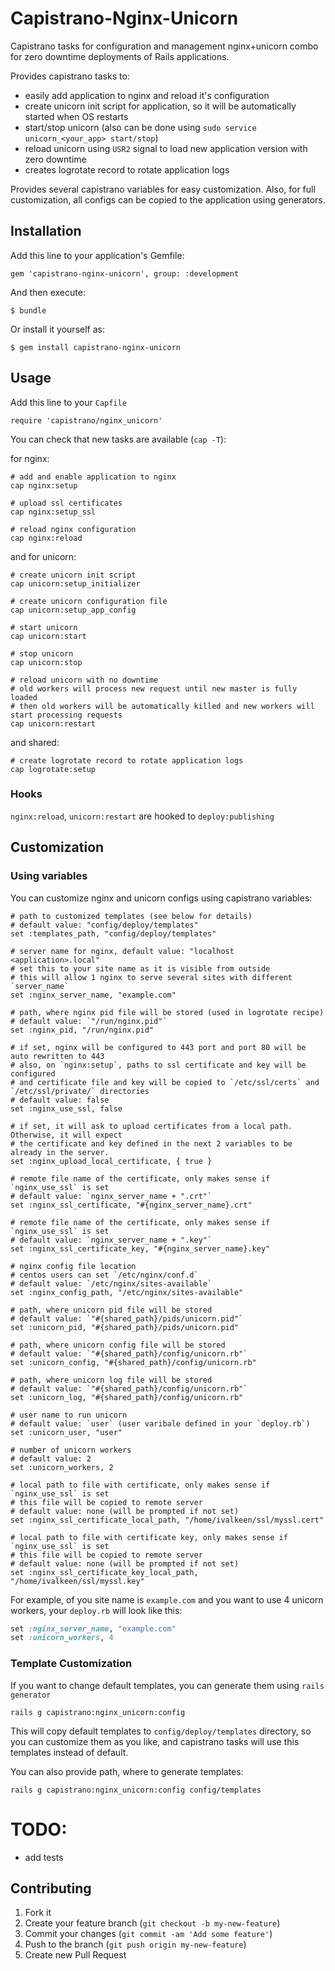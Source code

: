# Capistrano-Nginx-Unicorn

Capistrano tasks for configuration and management nginx+unicorn combo for zero downtime deployments of Rails applications.

Provides capistrano tasks to:

* easily add application to nginx and reload it's configuration
* create unicorn init script for application, so it will be automatically started when OS restarts
* start/stop unicorn (also can be done using `sudo service unicorn_<your_app> start/stop`)
* reload unicorn using `USR2` signal to load new application version with zero downtime
* creates logrotate record to rotate application logs

Provides several capistrano variables for easy customization.
Also, for full customization, all configs can be copied to the application using generators.

## Installation

Add this line to your application's Gemfile:

    gem 'capistrano-nginx-unicorn', group: :development

And then execute:

    $ bundle

Or install it yourself as:

    $ gem install capistrano-nginx-unicorn

## Usage

Add this line to your `Capfile`

    require 'capistrano/nginx_unicorn'

You can check that new tasks are available (`cap -T`):

for nginx:

    # add and enable application to nginx
    cap nginx:setup

    # upload ssl certificates
    cap nginx:setup_ssl

    # reload nginx configuration
    cap nginx:reload

and for unicorn:

    # create unicorn init script
    cap unicorn:setup_initializer

    # create unicorn configuration file
    cap unicorn:setup_app_config

    # start unicorn
    cap unicorn:start

    # stop unicorn
    cap unicorn:stop

    # reload unicorn with no downtime
    # old workers will process new request until new master is fully loaded
    # then old workers will be automatically killed and new workers will start processing requests
    cap unicorn:restart

and shared:

    # create logrotate record to rotate application logs
    cap logrotate:setup

### Hooks
`nginx:reload`, `unicorn:restart` are hooked to `deploy:publishing`

## Customization

### Using variables

You can customize nginx and unicorn configs using capistrano variables:


```
# path to customized templates (see below for details)
# default value: "config/deploy/templates"
set :templates_path, "config/deploy/templates"

# server name for nginx, default value: "localhost <application>.local"
# set this to your site name as it is visible from outside
# this will allow 1 nginx to serve several sites with different `server_name`
set :nginx_server_name, "example.com"

# path, where nginx pid file will be stored (used in logrotate recipe)
# default value: `"/run/nginx.pid"`
set :nginx_pid, "/run/nginx.pid"

# if set, nginx will be configured to 443 port and port 80 will be auto rewritten to 443
# also, on `nginx:setup`, paths to ssl certificate and key will be configured
# and certificate file and key will be copied to `/etc/ssl/certs` and `/etc/ssl/private/` directories
# default value: false
set :nginx_use_ssl, false

# if set, it will ask to upload certificates from a local path. Otherwise, it will expect
# the certificate and key defined in the next 2 variables to be already in the server.
set :nginx_upload_local_certificate, { true }

# remote file name of the certificate, only makes sense if `nginx_use_ssl` is set
# default value: `nginx_server_name + ".crt"`
set :nginx_ssl_certificate, "#{nginx_server_name}.crt"

# remote file name of the certificate, only makes sense if `nginx_use_ssl` is set
# default value: `nginx_server_name + ".key"`
set :nginx_ssl_certificate_key, "#{nginx_server_name}.key"

# nginx config file location
# centos users can set `/etc/nginx/conf.d`
# default value: `/etc/nginx/sites-available`
set :nginx_config_path, "/etc/nginx/sites-available"

# path, where unicorn pid file will be stored
# default value: `"#{shared_path}/pids/unicorn.pid"`
set :unicorn_pid, "#{shared_path}/pids/unicorn.pid"

# path, where unicorn config file will be stored
# default value: `"#{shared_path}/config/unicorn.rb"`
set :unicorn_config, "#{shared_path}/config/unicorn.rb"

# path, where unicorn log file will be stored
# default value: `"#{shared_path}/config/unicorn.rb"`
set :unicorn_log, "#{shared_path}/config/unicorn.rb"

# user name to run unicorn
# default value: `user` (user varibale defined in your `deploy.rb`)
set :unicorn_user, "user"

# number of unicorn workers
# default value: 2
set :unicorn_workers, 2

# local path to file with certificate, only makes sense if `nginx_use_ssl` is set
# this file will be copied to remote server
# default value: none (will be prompted if not set)
set :nginx_ssl_certificate_local_path, "/home/ivalkeen/ssl/myssl.cert"

# local path to file with certificate key, only makes sense if `nginx_use_ssl` is set
# this file will be copied to remote server
# default value: none (will be prompted if not set)
set :nginx_ssl_certificate_key_local_path, "/home/ivalkeen/ssl/myssl.key"
```

For example, of you site name is `example.com` and you want to use 4 unicorn workers,
your `deploy.rb` will look like this:

```ruby
set :nginx_server_name, "example.com"
set :unicorn_workers, 4
```

### Template Customization

If you want to change default templates, you can generate them using `rails generator`

    rails g capistrano:nginx_unicorn:config

This will copy default templates to `config/deploy/templates` directory,
so you can customize them as you like, and capistrano tasks will use this templates instead of default.

You can also provide path, where to generate templates:

    rails g capistrano:nginx_unicorn:config config/templates

# TODO:

* add tests

## Contributing

1. Fork it
2. Create your feature branch (`git checkout -b my-new-feature`)
3. Commit your changes (`git commit -am 'Add some feature'`)
4. Push to the branch (`git push origin my-new-feature`)
5. Create new Pull Request

